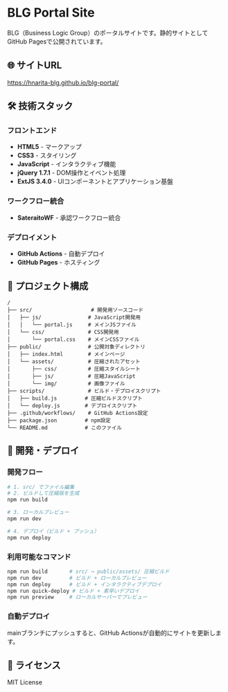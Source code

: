 # BLG Portal Site

BLG（Business Logic Group）のポータルサイトです。静的サイトとしてGitHub Pagesで公開されています。

## 🌐 サイトURL
https://hnarita-blg.github.io/blg-portal/

## 🛠 技術スタック

### フロントエンド
- **HTML5** - マークアップ
- **CSS3** - スタイリング
- **JavaScript** - インタラクティブ機能
- **jQuery 1.7.1** - DOM操作とイベント処理
- **ExtJS 3.4.0** - UIコンポーネントとアプリケーション基盤

### ワークフロー統合
- **SateraitoWF** - 承認ワークフロー統合

### デプロイメント
- **GitHub Actions** - 自動デプロイ
- **GitHub Pages** - ホスティング

## 📁 プロジェクト構成

```
/
├── src/                   # 開発用ソースコード
│   ├── js/               # JavaScript開発用
│   │   └── portal.js     # メインJSファイル
│   └── css/              # CSS開発用
│       └── portal.css    # メインCSSファイル
├── public/               # 公開対象ディレクトリ
│   ├── index.html        # メインページ
│   └── assets/           # 圧縮されたアセット
│       ├── css/          # 圧縮スタイルシート
│       ├── js/           # 圧縮JavaScript
│       └── img/          # 画像ファイル
├── scripts/              # ビルド・デプロイスクリプト
│   ├── build.js         # 圧縮ビルドスクリプト
│   └── deploy.js        # デプロイスクリプト
├── .github/workflows/    # GitHub Actions設定
├── package.json         # npm設定
└── README.md            # このファイル
```

## 🚀 開発・デプロイ

### 開発フロー
```bash
# 1. src/ でファイル編集
# 2. ビルドして圧縮版を生成
npm run build

# 3. ローカルプレビュー
npm run dev

# 4. デプロイ（ビルド + プッシュ）
npm run deploy
```

### 利用可能なコマンド
```bash
npm run build       # src/ → public/assets/ 圧縮ビルド
npm run dev         # ビルド + ローカルプレビュー
npm run deploy      # ビルド + インタラクティブデプロイ
npm run quick-deploy # ビルド + 素早いデプロイ
npm run preview     # ローカルサーバーでプレビュー
```

### 自動デプロイ
mainブランチにプッシュすると、GitHub Actionsが自動的にサイトを更新します。

## 📝 ライセンス
MIT License